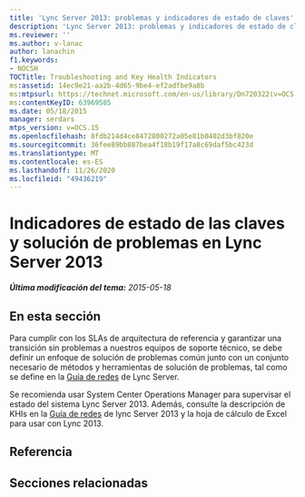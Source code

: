 ```yaml
---
title: 'Lync Server 2013: problemas y indicadores de estado de claves'
description: 'Lync Server 2013: problemas y indicadores de estado de claves.'
ms.reviewer: ''
ms.author: v-lanac
author: lanachin
f1.keywords:
- NOCSH
TOCTitle: Troubleshooting and Key Health Indicators
ms:assetid: 14ec9e21-aa2b-4d65-9be4-ef2adfbe9a8b
ms:mtpsurl: https://technet.microsoft.com/en-us/library/Dn720322(v=OCS.15)
ms:contentKeyID: 63969585
ms.date: 05/18/2015
manager: serdars
mtps_version: v=OCS.15
ms.openlocfilehash: 8fdb214d4ce8472800272a05e81b0402d3bf820e
ms.sourcegitcommit: 36fee89bb887bea4f18b19f17a8c69daf5bc423d
ms.translationtype: MT
ms.contentlocale: es-ES
ms.lasthandoff: 11/26/2020
ms.locfileid: "49436219"
---
```

# <a name="troubleshooting-and-key-health-indicators-in-lync-server-2013"></a>Indicadores de estado de las claves y solución de problemas en Lync Server 2013

<div data-xmlns="http://www.w3.org/1999/xhtml">

<div class="topic" data-xmlns="http://www.w3.org/1999/xhtml" data-msxsl="urn:schemas-microsoft-com:xslt" data-cs="https://msdn.microsoft.com/">

<div data-asp="https://msdn2.microsoft.com/asp">



</div>

<div id="mainSection">

<div id="mainBody">

<span> </span>

_**Última modificación del tema:** 2015-05-18_

<div>

## <a name="in-this-section"></a>En esta sección

Para cumplir con los SLAs de arquitectura de referencia y garantizar una transición sin problemas a nuestros equipos de soporte técnico, se debe definir un enfoque de solución de problemas común junto con un conjunto necesario de métodos y herramientas de solución de problemas, tal como se define en la [Guía de redes](https://go.microsoft.com/fwlink/p/?linkid=390677) de Lync Server.

Se recomienda usar System Center Operations Manager para supervisar el estado del sistema Lync Server 2013. Además, consulte la descripción de KHIs en la [Guía de redes](https://go.microsoft.com/fwlink/p/?linkid=390677) de lync Server 2013 y la hoja de cálculo de Excel para usar con Lync 2013.

</div>

<div>

## <a name="reference"></a>Referencia

</div>

<div>

## <a name="related-sections"></a>Secciones relacionadas

</div>

</div>

<span> </span>

</div>

</div>

</div>

